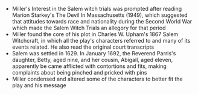 - Miller's Interest in the Salem witch trials was prompted after reading Marion Starkey's The Devil In Massachusetts (1949), which suggested that attitudes towards race and nationality during the Second World War which made the Salem Witch Trials an allegory for that period
- Miller found the core of his plot in Charles W. Upham's 1867 Salem Witchcraft, in which all the play's characters referred to and many of its events related. He also read the original court transcripts
- Salem was settled in 1629. In January 1692, the Reverend Parris's daughter, Betty, aged nine, and her cousin, Abigail, aged eleven, apparently be came afflicted with contortions and fits, making complaints about being pinched and pricked with pins
- Miller condensed and altered some of the characters to better fit the play and his message